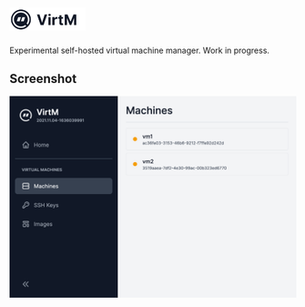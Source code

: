 # <img src="docs/logo.png" alt="VirtM" height="40">

Experimental self-hosted virtual machine manager. Work in progress.

## Screenshot

![VirtM screenshot](docs/screenshot.png)